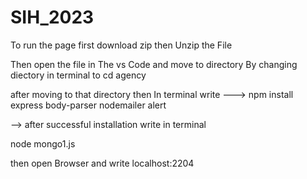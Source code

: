 # SIH_2023


To run the page first download zip 
then Unzip the File 


Then open the file in The vs Code and move to directory By changing diectory in terminal
to cd agency 


after moving to that directory then In terminal write 
--->  npm install express body-parser nodemailer alert 

--> after successful installation write in terminal 

node mongo1.js


then  open Browser and write localhost:2204
